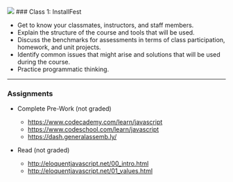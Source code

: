 <img src="https://ga-core.s3.amazonaws.com/production/uploads/program/default_image/5225/JS-logo-official.png" style="max-width: 100px; border: none; box-shadow: none" />
### Class 1: InstallFest

* Get to know your classmates, instructors, and staff members.
* Explain the structure of the course and tools that will be used.
* Discuss the benchmarks for assessments in terms of class participation, homework, and unit projects.
* Identify common issues that might arise and solutions that will be used during the course.
* Practice programmatic thinking.

---

### Assignments

* Complete Pre-Work (not graded)
	- https://www.codecademy.com/learn/javascript
	- https://www.codeschool.com/learn/javascript
	- https://dash.generalassemb.ly/

* Read (not graded)
	- http://eloquentjavascript.net/00_intro.html
	- http://eloquentjavascript.net/01_values.html